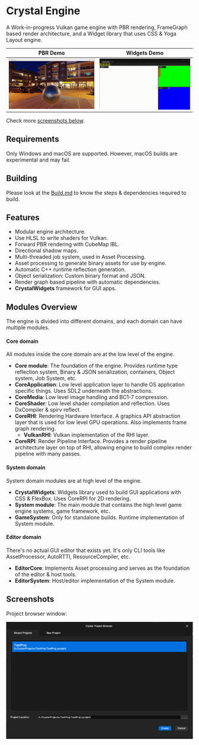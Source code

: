 # Crystal Engine

A Work-in-progress Vulkan game engine with PBR rendering, FrameGraph based render architecture, and a Widget library that uses CSS & Yoga Layout engine.

PBR Demo            |  Widgets Demo
:-------------------------:|:-------------------------:
![](./Screenshots/IBL%20Demo%20Night.png)  |  ![](./Screenshots/WidgetDemo.gif)

Check more [screenshots below](#screenshots).

## Requirements

Only Windows and macOS are supported. However, macOS builds are experimental and may fail.

## Building

Please look at the [Build.md](./Docs/Build.md) to know the steps & dependencies required to build.

## Features

- Modular engine architecture.
- Use HLSL to write shaders for Vulkan.
- Forward PBR rendering with CubeMap IBL.
- Directional shadow maps.
- Multi-threaded job system, used in Asset Processing.
- Asset processing to generate binary assets for use by engine.
- Automatic C++ runtime reflection generation.
- Object serialization: Custom binary format and JSON.
- Render graph based pipeline with automatic dependencies.
- **CrystalWidgets** framework for GUI apps.

## Modules Overview

The engine is divided into different domains, and each domain can have multiple modules.

#### Core domain
All modules inside the core domain are at the low level of the engine.

* **Core module**: The foundation of the engine. Provides runtime type reflection system, Binary & JSON serialization, containers, Object system, Job System, etc.
* **CoreApplication**: Low level application layer to handle OS application specific things. Uses SDL2 underneath the abstractions.
* **CoreMedia**: Low level image handling and BC1-7 compression.
* **CoreShader**: Low level shader compilation and reflection. Uses DxCompiler & spirv reflect.
* **CoreRHI**: Rendering Hardware Interface. A graphics API abstraction layer that is used for low level GPU operations. Also implements frame graph rendering.
    * **VulkanRHI**: Vulkan implementation of the RHI layer.
* **CoreRPI**: Render Pipeline Interface. Provides a render pipeline architecture layer on top of RHI, allowing engine to build complex render pipeline with many passes.

#### System domain
System domain modules are at high level of the engine.

* **CrystalWidgets**: Widgets library used to build GUI applications with CSS & FlexBox. Uses CoreRPI for 2D rendering.
* **System module**: The main module that contains the high level game engine systems, game framework, etc.
* **GameSystem**: Only for standalone builds. Runtime implementation of System module.

#### Editor domain

There's no actual GUI editor that exists yet. It's only CLI tools like AssetProcessor, AutoRTTI, ResourceCompiler, etc.

* **EditorCore**: Implements Asset processing and serves as the foundation of the editor & host tools.
* **EditorSystem**: Host/editor implementation of the System module.

## Screenshots

Project browser window:

![](./Screenshots/ProjectBrowser.png)




